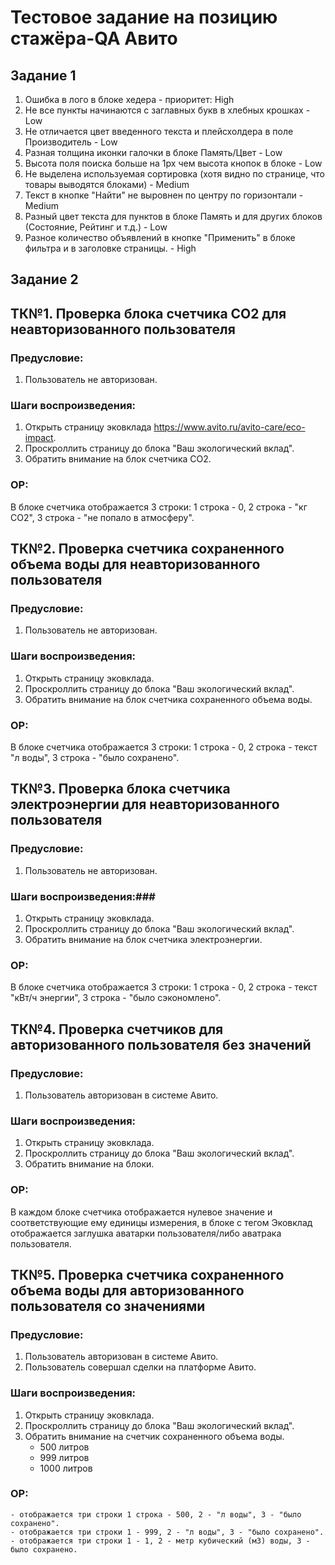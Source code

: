 # Тестовое задание на позицию стажёра-QA Авито

## Задание 1

1. Ошибка в лого в блоке хедера - приоритет: High
2. Не все пункты начинаются с заглавных букв в хлебных крошках - Low
3. Не отличается цвет введенного текста и плейсхолдера в поле Производитель - Low
4. Разная толщина иконки галочки в блоке Память/Цвет - Low
5. Высота поля поиска больше на 1px чем высота кнопок в блоке - Low
6. Не выделена используемая сортировка (хотя видно по странице, что товары выводятся блоками) - Medium
7. Текст в кнопке "Найти" не выровнен по центру по горизонтали - Medium
8. Разный цвет текста для пунктов в блоке Память и для других блоков (Состояние, Рейтинг и т.д.) - Low
9. Разное количество объявлений в кнопке "Применить" в блоке фильтра и в заголовке страницы. - High

## Задание 2

## ТК№1. Проверка блока счетчика CO2 для неавторизованного пользователя
### Предусловие:
1. Пользователь не авторизован.
### Шаги воспроизведения:
1. Открыть страницу эковклада https://www.avito.ru/avito-care/eco-impact.
2. Проскроллить страницу до блока "Ваш экологический вклад".
3. Обратить внимание на блок счетчика CO2.
### ОР:
В блоке счетчика отображается 3 строки: 1 строка - 0, 2 строка - "кг СО2", 3 строка - "не попало в атмосферу".

## ТК№2. Проверка счетчика сохраненного объема воды для неавторизованного пользователя
### Предусловие:
1. Пользователь не авторизован.
### Шаги воспроизведения:
1. Открыть страницу эковклада.
2. Проскроллить страницу до блока "Ваш экологический вклад".
3. Обратить внимание на блок счетчика сохраненного объема воды.
### ОР: 
В блоке счетчика отображается 3 строки: 1 строка - 0, 2 строка - текст "л воды", 3 строка - "было сохранено".

## ТК№3. Проверка блока счетчика электроэнергии для неавторизованного пользователя
### Предусловие:
1. Пользователь не авторизован.
### Шаги воспроизведения:###
1. Открыть страницу эковклада.
2. Проскроллить страницу до блока "Ваш экологический вклад".
3. Обратить внимание на блок счетчика электроэнергии.
### ОР:
В блоке счетчика отображается 3 строки: 1 строка - 0, 2 строка - текст "кВт/ч энергии", 3 строка - "было сэкономлено".

## ТК№4. Проверка счетчиков для авторизованного пользователя без значений
### Предусловие:
1. Пользователь авторизован в системе Авито.
### Шаги воспроизведения:
1. Открыть страницу эковклада.
2. Проскроллить страницу до блока "Ваш экологический вклад".
3. Обратить внимание на блоки.
### ОР: 
В каждом блоке счетчика отображается нулевое значение и соответствующие ему единицы измерения, в блоке с тегом Эковклад отображается заглушка аватарки пользователя/либо аватрака пользователя.

## ТК№5. Проверка счетчика сохраненного объема воды для авторизованного пользователя со значениями
### Предусловие:
1. Пользователь авторизован в системе Авито.
2. Пользователь совершал сделки на платформе Авито.
### Шаги воспроизведения:
1. Открыть страницу эковклада.
2. Проскроллить страницу до блока "Ваш экологический вклад".
3. Обратить внимание на счетчик сохраненного объема воды.
    - 500 литров
    - 999 литров
    - 1000 литров
### ОР: 
    - отображается три строки 1 строка - 500, 2 - "л воды", 3 - "было сохранено".
    - отображается три строки 1 - 999, 2 - "л воды", 3 - "было сохранено".
    - отображается три строки 1 - 1, 2 - метр кубический (м3) воды, 3 - было сохранено.
